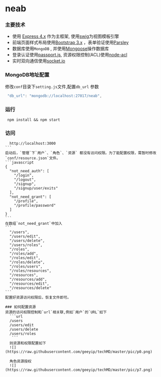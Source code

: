 # neab

### 主要技术
* 使用 [Express 4.x](https://github.com/expressjs/express) 作为主框架, 使用[swig](https://github.com/paularmstrong/swig)为视图模板引擎
* 前端页面样式布局使用[Bootstrap 3.x](https://github.com/twbs/bootstrap) ，表单验证使用[Parsley](https://github.com/guillaumepotier/Parsley.js)
* 数据库使用`MongoDB` , 并使用[Mongoose](https://github.com/Automattic/mongoose)操作数据库
* 登录认证使用[passport.js](https://github.com/jaredhanson/passport), 资源权限控制(ACL)使用[node-acl](https://github.com/OptimalBits/node_acl)
* 实时双向通信使用[socket.io](https://github.com/socketio/socket.io)

### MongoDB地址配置

修改`conf`目录下`setting.js`文件,配置`db_url` 参数
```javascript
 "db_url": "mongodb://localhost:27017/neab",
```

### 运行
```shell
 npm install && npm start
```

### 访问
````http
  http://localhost:3000
```
启动后，`管理`下`用户`、`角色`、`资源` 都没有访问权限。为了能配置权限，需暂时修改 `conf/resource.json`文件。
```javascript
{
  "not_need_auth": [
    "/login",
    "/logout",
    "/signup",
    "/signup/user/exits"
  ],
  "not_need_grant": [
    "/profile",
    "/profile/password"
  ]
}
```
在数组`not_need_grant`中加入
```
  "/users",
  "/users/edit",
  "/users/delete",
  "/users/roles",
  "/roles",
  "/roles/add",
  "/roles/edit",
  "/roles/delete",
  "/roles/users",
  "/roles/resources",
  "/resources",
  "/resources/add",
  "/resources/edit",
  "/resources/delete"
```
配置好资源访问权限后，恢复文件即可。

### 如何配置资源
资源的访问权限控制和`url`相关联,例如`用户`的`URL`如下
  ```url
  /users
  /users/edit
  /users/delete
  /users/roles
   ```
  则资源和权限配置如下
  ![](https://raw.githubusercontent.com/geeyip/techMD/master/pic/p0.png)
  
  角色资源授权
  ![](https://raw.githubusercontent.com/geeyip/techMD/master/pic/p7.png)

